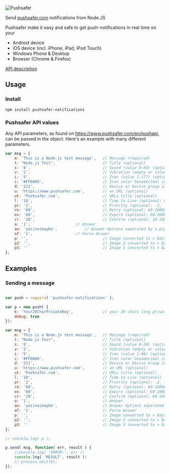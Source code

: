![Pushsafer](https://www.pushsafer.com/de/assets/logos/logo.png)

Send [pushsafer.com](https://www.pushsafer.com) notifications from Node.JS

Pushsafer make it easy and safe to get push-notifications in real time on your
- Android device
- iOS device (incl. iPhone, iPad, iPod Touch)
- Windows Phone & Desktop
- Browser (Chrome & Firefox)

[API description](https://www.pushsafer.com/en/pushapi)

## Usage

### Install

	npm install pushsafer-notifications
	
### Pushsafer API values

Any API parameters, as found on https://www.pushsafer.com/en/pushapi, can be passed in the object. Here's an example with many different parameters.

```javascript
var msg = {
	m: 'This is a Node.js test message',   // Message (required)
	t: "Node.js Test",                     // Title (optional)
	s: '8',                                // Sound (value 0-60) (optional)
	v: '2',                                // Vibration (empty or value 1-3) (optional)
	i: '5',                                // Icon (value 1-177) (optional)
	c: '#FF0000',                          // Icon color hexadecimal color code (optional) 
	d: '221',                              // Device or Device group id (optional)
	u: 'https://www.pushsafer.com',        // an URL (optional)
	ut: 'Pushsafer.com',                   // URLs title (optional)
	l: '10',                               // Time to Live (optional: 0-43200 minutes)
	pr: '2',                               // Priority (optional: -2, -1, 0, 1, 2)
	re: '60',                              // Retry (optional: 60-10800 seconds)
	ex: '60',                              // Expire (optional: 60-10800 seconds)
	cr: '20',                              // Confirm (optional: 10-10800 seconds)
	a: '1',				       // Answer
	ao: 'yes|no|maybe',		       // Answer Options seperated by a pipe character
	af: '1',			       // Force Answer
	p: '',                                 // Image converted to > Data URL with Base64-encoded string (optional)
	p2: '',                                // Image 2 converted to > Data URL with Base64-encoded string (optional)
	p3: ''                                 // Image 3 converted to > Data URL with Base64-encoded string (optional)
};
```
## Examples

### Sending a message
```javascript

var push = require( 'pushsafer-notifications' );

var p = new push( {
	k: 'Your20CharPrivateKey',             // your 20 chars long private key or 15 chars long alias key  (required)
	debug: true
});

var msg = {
	m: 'This is a Node.js test message',   // Message (required)
	t: "Node.js Test",                     // Title (optional)
	s: '8',                                // Sound (value 0-28) (optional)
	v: '2',                                // Vibration (empty or value 1-3) (optional)
	i: '5',                                // Icon (value 1-98) (optional)
	c: '#FF0000',                          // Icon color hexadecimal color code (optional)
	d: '221',                              // Device or Device Group id (optional)
	u: 'https://www.pushsafer.com',        // an URL (optional)
	ut: 'Pushsafer.com',                   // URLs title (optional)
	l: '10',                               // Time to Live (optional)
	pr: '2',                               // Priority (optional: -2, -1, 0, 1, 2)
	re: '60',                              // Retry (optional: 60-10800 seconds)
	ex: '60',                              // Expire (optional: 60-10800 seconds)
	cr: '20',                              // Confirm (optional: 60-10800 seconds)
	a: '1',                                // Answer
	ao: 'yes|no|maybe',                    // Answer Options seperated by a pipe character
	af: '1',                               // Force Answer
	p: '',                                 // Image converted to > Data URL with Base64-encoded string (optional)
	p2: '',                                // Image 2 converted to > Data URL with Base64-encoded string (optional)
	p3: ''                                 // Image 3 converted to > Data URL with Base64-encoded string (optional)
};

// console.log( p );

p.send( msg, function( err, result ) {
	//console.log( 'ERROR:', err );
	console.log( 'RESULT', result );
	// process.exit(0);
});

```
